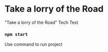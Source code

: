 # Take a lorry of the Road
"Take a lorry of the Road" Tech Test

### `npm start`

Use command to run project
